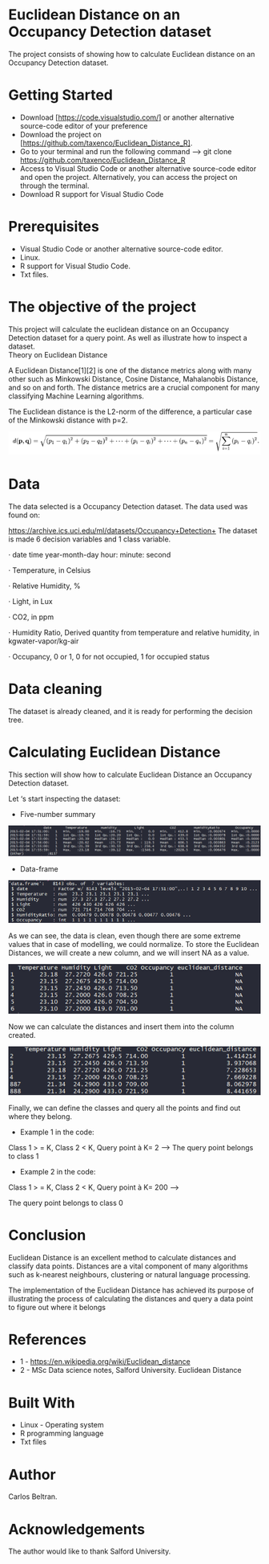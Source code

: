 # Euclidean Distance on an Occupancy Detection dataset

The project consists of showing how to calculate Euclidean distance on an Occupancy Detection dataset.

# Getting Started

- Download [https://code.visualstudio.com/] or another alternative source-code editor of your preference
- Download the project on [https://github.com/taxenco/Euclidean_Distance_R].
- Go to your terminal and run the following command --> git clone https://github.com/taxenco/Euclidean_Distance_R
- Access to Visual Studio Code or another alternative source-code editor and open the project. Alternatively, you can access the project on through the terminal.
- Download R support for Visual Studio Code

# Prerequisites

- Visual Studio Code or another alternative source-code editor.
- Linux.
- R support for Visual Studio Code.
- Txt files.

# The objective of the project

This project will calculate the euclidean distance on an Occupancy Detection dataset for a query point. As well as illustrate how to inspect a dataset.  
Theory on Euclidean Distance

A Euclidean Distance[1][2] is one of the distance metrics along with many other such as Minkowski Distance, Cosine Distance, Mahalanobis Distance, and so on and forth. The distance metrics are a crucial component for many classifying Machine Learning algorithms.

The Euclidean distance is the L2-norm of the difference, a particular case of the Minkowski distance with p=2.

<img src="./pics/formula.png" alt="formula"/>

# Data

The data selected is a Occupancy Detection dataset. The data used was found on:

https://archive.ics.uci.edu/ml/datasets/Occupancy+Detection+
The dataset is made 6 decision variables and 1 class variable.

·         date time year-month-day hour: minute: second

·         Temperature, in Celsius

·         Relative Humidity, %

·         Light, in Lux

·         CO2, in ppm

·         Humidity Ratio, Derived quantity from temperature and relative humidity, in kgwater-vapor/kg-air

·         Occupancy, 0 or 1, 0 for not occupied, 1 for occupied status

# Data cleaning

The dataset is already cleaned, and it is ready for performing the decision tree.

# Calculating Euclidean Distance

This section will show how to calculate Euclidean Distance an Occupancy Detection dataset.
 
Let ‘s start inspecting the dataset:
 
* Five-number summary

<img src="./pics/5NumberSummary.PNG" alt="5NumberSummary"/>

* Data-frame
 
<img src="./pics/DataFrame.PNG" alt="DataFrame"/>
 
As we can see, the data is clean, even though there are some extreme values that in case of modelling, we could normalize.
To store the Euclidean Distances, we will create a new column, and we will insert NA as a value.
 
<img src="./pics/naED.PNG" alt="DatarameNewColumnNA"/>

Now we can calculate the distances and insert them into the column created.

<img src="./pics/valuesED.PNG" alt="DatarameNewColumn"/>

Finally, we can define the classes and query all the points and find out where they belong.
 
- Example 1 in the code:
 
Class 1 > = K, 
Class 2 < K, 
Query point à K= 2 -->
The query point belongs to class 1 
 
- Example 2 in the code:

Class 1 > = K, 
Class 2 < K, 
Query point à K= 200 -->

The query point belongs to class 0 

# Conclusion

Euclidean Distance is an excellent method to calculate distances and classify data points. Distances are a vital component of many algorithms such as k-nearest neighbours, clustering or natural language processing. 
 

The implementation of the Euclidean Distance has achieved its purpose of illustrating the process of calculating the distances and query a data point to figure out where it belongs

# References

* 1 - https://en.wikipedia.org/wiki/Euclidean_distance
* 2 - MSc Data science notes, Salford University. Euclidean Distance

# Built With

-  Linux - Operating system
- R programming language
- Txt files

# Author

Carlos Beltran.

# Acknowledgements

The author would like to thank Salford University.